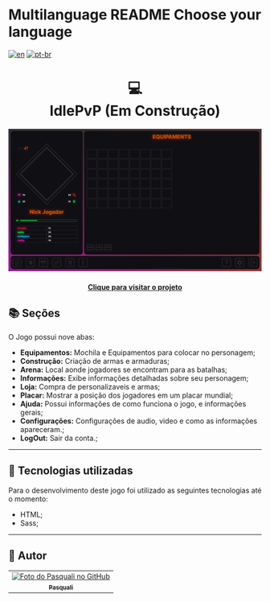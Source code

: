 # Multilanguage README Choose your language

[![en](https://img.shields.io/badge/lang-en-red.svg)](https://github.com/PasqualiRafael/ArtePasquali/blob/main/README.en.md) [![pt-br](https://img.shields.io/badge/lang-pt--br-green.svg)](https://github.com/PasqualiRafael/IdlePvp)

<h1 align="center">
  💻<br>IdlePvP (Em Construção)
</h1>

![Resultado inicial do projeto](assets/img/prewiew_equips.png)

<h4 align="center"><a href="https://idle-pvp.vercel.app/">Clique para visitar o projeto</a></h4>

## 📚 Seções

O Jogo possui nove abas:

-   **Equipamentos:** Mochila e Equipamentos para colocar no personagem;
-   **Construção:** Criação de armas e armaduras;
-   **Arena:** Local aonde jogadores se encontram para as batalhas;
-   **Informações:** Exibe informações detalhadas sobre seu personagem;
-   **Loja:** Compra de personalizaveis e armas;
-   **Placar:** Mostrar a posição dos jogadores em um placar mundial;
-   **Ajuda:** Possui informações de como funciona o jogo, e informações gerais;
-   **Configurações:** Configurações de audio, video e como as informações apareceram.;
-   **LogOut:** Sair da conta.;

---

## 💼 Tecnologias utilizadas

Para o desenvolvimento deste jogo foi utilizado as seguintes tecnologias até o momento:

-   HTML;
-   Sass;

---

<h2>🦄 Autor</h2>

<table>
  <tr>
    <td align="center">
      <a href="https://github.com/PasqualiRafael">
        <img src="https://avatars.githubusercontent.com/u/71941629?v=4" width="100px;" alt="Foto do Pasquali no GitHub"/><br>
        <sub>
          <b>Pasquali</b>
        </sub>
      </a>
    </td>
  </tr>
</table>
